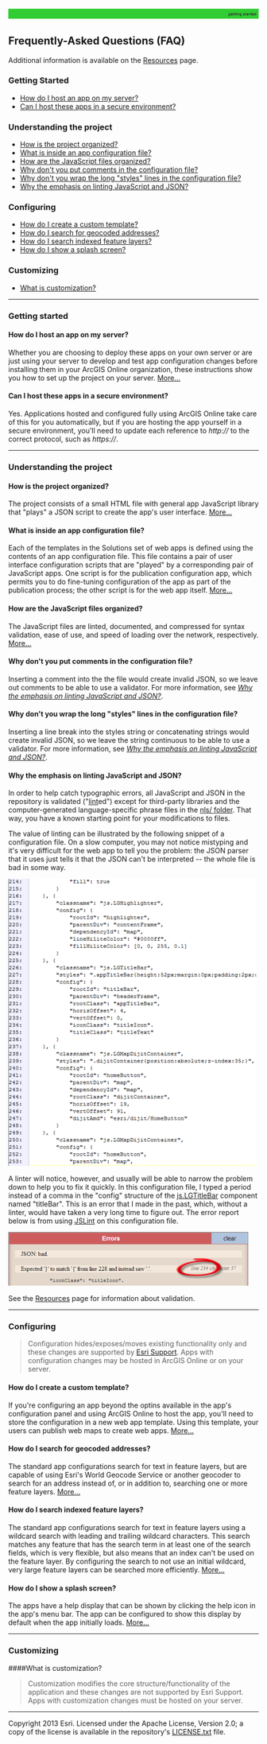 [host an app on my server]: markdown/HowToHostAppOnYourServer.md
[how the project is organized]: markdown/HowProjectIsOrganized.md
[app configuration file]: markdown/UnderstandingConfigurationFile.md
[JavaScript files organized]: markdown/HowJavaScriptFilesAreOrganized.md
[create a custom template]: markdown/HowToCreateCustomTemplate.md
[search for geocoded addresses]: markdown/HowToSearchForGeocodedAddresses.md
[search indexed feature layers]: markdown/HowToSearchIndexedFeatureLayers.md
[show a splash screen]: markdown/HowToShowSplashScreen.md
[sample of invalid JSON]: markdown/images/invalidJSON.png "sample of invalid JSON"
[sample of JSLint check of invalid JSON]: markdown/images/invalidJSONLinted.png "sample of JSLint check of invalid JSON"
[lint]: http://en.wikipedia.org/wiki/Lint_(software)
[JSLint]: http://www.jslint.com/
[js.LGTitleBar]: http://localgovtemplates2.esri.com/support/local-government-online-apps/doc/js2_doc/js.LGTitleBar.html

[nls/ folder]: ../nls/
[Resources]: markdown/Resources.md
[Esri Support]: http://support.esri.com/
[LICENSE.txt]: ../LICENSE.txt

![](markdown/images/gettingStarted.png)

## Frequently-Asked Questions (FAQ)

Additional information is available on the [Resources][] page.

### Getting Started
- [How do I host an app on my server?](#hostserver)
- [Can I host these apps in a secure environment?](#secure)

### Understanding the project
- [How is the project organized?](#projectorg)
- [What is inside an app configuration file?](#appconfig)
- [How are the JavaScript files organized?](#jsorg)
- [Why don't you put comments in the configuration file?](#comments)
- [Why don't you wrap the long "styles" lines in the configuration file?](#longstyles)
- [Why the emphasis on linting JavaScript and JSON?](#linting)

### Configuring
- [How do I create a custom template?](#createcustom)
- [How do I search for geocoded addresses?](#geocoded)
- [How do I search indexed feature layers?](#searchindexed)
- [How do I show a splash screen?](#splashscreen)

### Customizing
- [What is customization?](#custom)

----------
### Getting started

#### How do I host an app on my server?<a name="hostserver"></a>
Whether you are choosing to deploy these apps on your own server or are just using your server to develop and test app configuration changes before installing them in your ArcGIS Online organization, these instructions show you how to set up the project on your server. [More...][host an app on my server]

#### Can I host these apps in a secure environment?<a name="secure"></a>
Yes. Applications hosted and configured fully using ArcGIS Online take care of this for you automatically, but if you are hosting the app yourself in a secure environment, you'll need to update each reference to *http://* to the correct protocol, such as *https://*.


----------
### Understanding the project

#### How is the project organized?<a name="projectorg"></a>
The project consists of a small HTML file with general app JavaScript library that "plays" a JSON script to create the app's user interface. [More...][how the project is organized]

#### What is inside an app configuration file?<a name="appconfig"></a>
Each of the templates in the Solutions set of web apps is defined using the contents of an app configuration file. This file contains a pair of user interface configuration scripts that are "played" by a corresponding pair of JavaScript apps. One script is for the publication configuration app, which permits you to do fine-tuning configuration of the app as part of the publication process; the other script is for the web app itself. [More...][app configuration file]

#### How are the JavaScript files organized?<a name="jsorg"></a>
The JavaScript files are linted, documented, and compressed for syntax validation, ease of use, and speed of loading over the network, respectively. [More...][JavaScript files organized]

#### Why don't you put comments in the configuration file?<a name="comments"></a>

Inserting a comment into the the file would create invalid JSON, so we leave out comments to be able to use a validator. For more information, see [*Why the emphasis on linting JavaScript and JSON?*](#linting).

#### Why don't you wrap the long "styles" lines in the configuration file?<a name="longstyles"></a>

Inserting a line break into the styles string or concatenating strings would create invalid JSON, so we leave the string continuous to be able to use a validator. For more information, see [*Why the emphasis on linting JavaScript and JSON?*](#linting).

#### Why the emphasis on linting JavaScript and JSON?<a name="linting"></a>

In order to help catch typographic errors, all JavaScript and JSON in the repository is validated ("[lint][]ed") except for third-party libraries and the computer-generated language-specific phrase files in the [nls/ folder][]. That way, you have a known starting point for your modifications to files.

The value of linting can be illustrated by the following snippet of a configuration file. On a slow computer, you may not notice mistyping and it's very difficult for the web app to tell you the problem: the JSON parser that it uses just tells it that the JSON can't be interpreted -- the whole file is bad in some way.

![sample of invalid JSON][]

A linter will notice, however, and usually will be able to narrow the problem down to help you to fix it quickly. In this configuration file, I typed a period instead of a comma in the "config" structure of the [js.LGTitleBar][] component named "titleBar". This is an error that I made in the past, which, without a linter, would have taken a very long time to figure out. The error report below is from using [JSLint][] on this configuration file.

![sample of JSLint check of invalid JSON][]

See the [Resources][] page for information about validation.


----------
### Configuring

> Configuration hides/exposes/moves existing functionality only and these changes are supported by [Esri Support][].
> Apps with configuration changes may be hosted in ArcGIS Online or on your server.

#### How do I create a custom template?<a name="createcustom"></a>
If you're configuring an app beyond the optins available in the app's configuration panel and using ArcGIS Online to host the app, you'll need to store the configuration in a new web app template. Using this template, your users can publish web  maps to create web apps. [More...][create a custom template]

#### How do I search for geocoded addresses?<a name="geocoded"></a>
The standard app configurations search for text in feature layers, but are capable of using Esri's World Geocode Service or another geocoder to search for an address instead of, or in addition to, searching one or more feature layers. [More...][search for geocoded addresses]

#### How do I search indexed feature layers?<a name="searchindexed"></a>
The standard app configurations search for text in feature layers using a wildcard search with leading and trailing wildcard characters. This search matches any feature that has the search term in at least one of the search fields, which is very flexible, but also means that an index can't be used on the feature layer. By configuring the search to not use an initial wildcard, very large feature layers can be searched more efficiently. [More...][search indexed feature layers]

#### How do I show a splash screen?<a name="splashscreen"></a>
The apps have a help display that can be shown by clicking the help icon in the app's menu bar. The app can be configured to show this display by default when the app initially loads. [More...][show a splash screen]


----------
### Customizing

####What is customization?<a name="custom"></a>
> Customization modifies the core structure/functionality of the application and these changes are not supported by Esri Support.
> Apps with customization changes must be hosted on your server.


----------
Copyright 2013 Esri. Licensed under the Apache License, Version 2.0; a copy of the license is available in the repository's [LICENSE.txt][] file.

